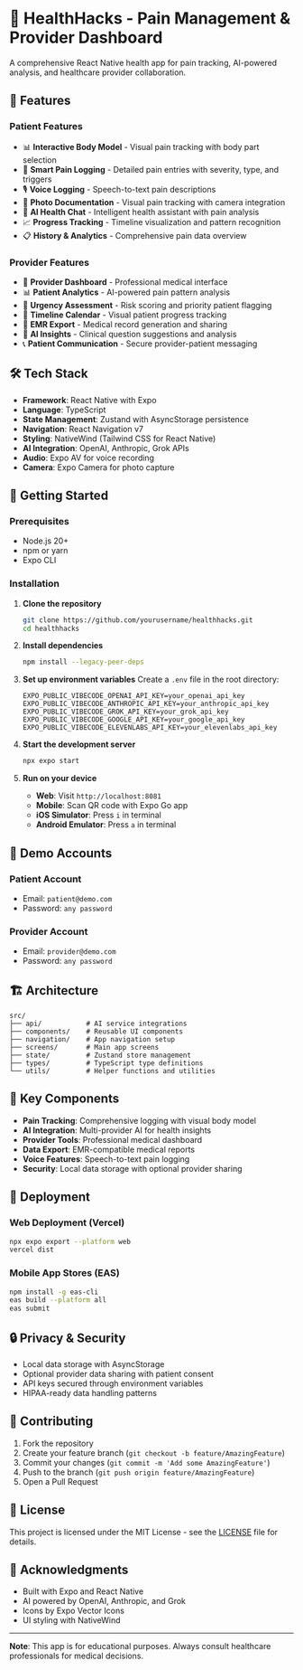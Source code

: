 # 🏥 HealthHacks - Pain Management & Provider Dashboard

A comprehensive React Native health app for pain tracking, AI-powered analysis, and healthcare provider collaboration.

## 🌟 Features

### **Patient Features**
- 📊 **Interactive Body Model** - Visual pain tracking with body part selection
- 📝 **Smart Pain Logging** - Detailed pain entries with severity, type, and triggers
- 🎙️ **Voice Logging** - Speech-to-text pain descriptions
- 📸 **Photo Documentation** - Visual pain tracking with camera integration
- 🤖 **AI Health Chat** - Intelligent health assistant with pain analysis
- 📈 **Progress Tracking** - Timeline visualization and pattern recognition
- 📋 **History & Analytics** - Comprehensive pain data overview

### **Provider Features**
- 🏥 **Provider Dashboard** - Professional medical interface
- 📊 **Patient Analytics** - AI-powered pain pattern analysis
- 🚨 **Urgency Assessment** - Risk scoring and priority patient flagging
- 📅 **Timeline Calendar** - Visual patient progress tracking
- 📄 **EMR Export** - Medical record generation and sharing
- 💬 **AI Insights** - Clinical question suggestions and analysis
- 📞 **Patient Communication** - Secure provider-patient messaging

## 🛠️ Tech Stack

- **Framework**: React Native with Expo
- **Language**: TypeScript
- **State Management**: Zustand with AsyncStorage persistence
- **Navigation**: React Navigation v7
- **Styling**: NativeWind (Tailwind CSS for React Native)
- **AI Integration**: OpenAI, Anthropic, Grok APIs
- **Audio**: Expo AV for voice recording
- **Camera**: Expo Camera for photo capture

## 🚀 Getting Started

### Prerequisites
- Node.js 20+ 
- npm or yarn
- Expo CLI

### Installation

1. **Clone the repository**
   ```bash
   git clone https://github.com/yourusername/healthhacks.git
   cd healthhacks
   ```

2. **Install dependencies**
   ```bash
   npm install --legacy-peer-deps
   ```

3. **Set up environment variables**
   Create a `.env` file in the root directory:
   ```env
   EXPO_PUBLIC_VIBECODE_OPENAI_API_KEY=your_openai_api_key
   EXPO_PUBLIC_VIBECODE_ANTHROPIC_API_KEY=your_anthropic_api_key
   EXPO_PUBLIC_VIBECODE_GROK_API_KEY=your_grok_api_key
   EXPO_PUBLIC_VIBECODE_GOOGLE_API_KEY=your_google_api_key
   EXPO_PUBLIC_VIBECODE_ELEVENLABS_API_KEY=your_elevenlabs_api_key
   ```

4. **Start the development server**
   ```bash
   npx expo start
   ```

5. **Run on your device**
   - **Web**: Visit `http://localhost:8081`
   - **Mobile**: Scan QR code with Expo Go app
   - **iOS Simulator**: Press `i` in terminal
   - **Android Emulator**: Press `a` in terminal

## 📱 Demo Accounts

### Patient Account
- Email: `patient@demo.com`
- Password: `any password`

### Provider Account
- Email: `provider@demo.com`
- Password: `any password`

## 🏗️ Architecture

```
src/
├── api/           # AI service integrations
├── components/    # Reusable UI components
├── navigation/    # App navigation setup
├── screens/       # Main app screens
├── state/         # Zustand store management
├── types/         # TypeScript type definitions
└── utils/         # Helper functions and utilities
```

## 🔑 Key Components

- **Pain Tracking**: Comprehensive logging with visual body model
- **AI Integration**: Multi-provider AI for health insights
- **Provider Tools**: Professional medical dashboard
- **Data Export**: EMR-compatible medical reports
- **Voice Features**: Speech-to-text pain logging
- **Security**: Local data storage with optional provider sharing

## 🚀 Deployment

### Web Deployment (Vercel)
```bash
npx expo export --platform web
vercel dist
```

### Mobile App Stores (EAS)
```bash
npm install -g eas-cli
eas build --platform all
eas submit
```

## 🔒 Privacy & Security

- Local data storage with AsyncStorage
- Optional provider data sharing with patient consent
- API keys secured through environment variables
- HIPAA-ready data handling patterns

## 🤝 Contributing

1. Fork the repository
2. Create your feature branch (`git checkout -b feature/AmazingFeature`)
3. Commit your changes (`git commit -m 'Add some AmazingFeature'`)
4. Push to the branch (`git push origin feature/AmazingFeature`)
5. Open a Pull Request

## 📄 License

This project is licensed under the MIT License - see the [LICENSE](LICENSE) file for details.

## 🙏 Acknowledgments

- Built with Expo and React Native
- AI powered by OpenAI, Anthropic, and Grok
- Icons by Expo Vector Icons
- UI styling with NativeWind

---

**Note**: This app is for educational purposes. Always consult healthcare professionals for medical decisions.
